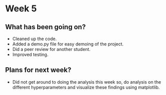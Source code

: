 # Week 5

## What has been going on?
- Cleaned up the code.
- Added a demo.py file for easy demoing of the project.
- Did a peer review for another student.
- Improved testing.


## Plans for next week?
- Did not get around to doing the analysis this week so, do analysis on the different hyperparameters and visualize these findings using matplotlib.